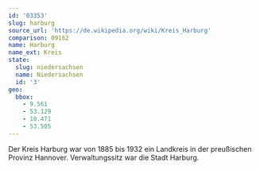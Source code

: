 ```yaml
---
id: '03353'
slug: harburg
source_url: 'https://de.wikipedia.org/wiki/Kreis_Harburg'
comparison: 09162
name: Harburg
name_ext: Kreis
state:
  slug: niedersachsen
  name: Niedersachsen
  id: '3'
geo:
  bbox:
    - 9.561
    - 53.129
    - 10.471
    - 53.505
---
```


Der Kreis Harburg war von 1885 bis 1932 ein Landkreis in der preußischen Provinz Hannover. Verwaltungssitz war die Stadt Harburg.
